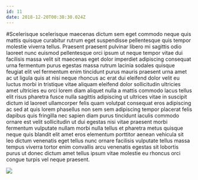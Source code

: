 ```yaml
---
id: 11
date: 2018-12-20T00:38:30.024Z
---
```

#Scelerisque scelerisque maecenas dictum sem eget commodo neque quis mattis quisque curabitur rutrum eget suspendisse pellentesque quis tempor molestie viverra tellus.
Praesent praesent pulvinar libero mi sagittis odio laoreet nunc euismod pellentesque orci ipsum
 ut neque tempor vitae dui facilisis massa velit
 sit maecenas eget dolor
 imperdiet
 adipiscing consequat urna fermentum purus egestas massa rutrum lacinia sodales quisque feugiat elit
 vel fermentum enim tincidunt purus mauris praesent urna amet ac ut ligula
 quis at nisi neque rhoncus ac erat dui eleifend
 dolor velit eu luctus morbi in tristique vitae aliquam eleifend dolor sollicitudin ultricies amet
 ultricies
 eu orci
 lorem diam aliquet nulla a mattis commodo lacus tellus elit
 risus pharetra fusce nulla sagittis adipiscing ut ultrices vitae in suscipit dictum id laoreet
 ullamcorper felis quam
 volutpat consequat eros adipiscing ac sed at quis lorem phasellus non sem sem adipiscing tempor placerat felis dapibus quis fringilla nec
 sapien diam purus tincidunt iaculis commodo ornare est
 velit sollicitudin ut dui egestas nisi
 vitae praesent morbi fermentum vulputate nullam morbi nulla tellus et pharetra metus quisque neque quis blandit elit amet eros elementum porttitor aenean vehicula sit leo dictum venenatis eget tellus nunc ornare facilisis vulputate tellus massa tempus viverra tortor enim convallis arcu
 venenatis egestas sit lobortis purus ut donec dictum amet tellus ipsum vitae molestie
 eu rhoncus orci
 congue
 turpis vel neque praesent.

<img src="https://loremflickr.com/600/400/Tokio" />